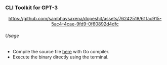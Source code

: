 ### CLI Toolkit for GPT-3

<div align="center">

https://github.com/sambhavsaxena/dopeshit/assets/76242518/611ac915-5ac4-4cae-9fd9-0f60892d4dfc

</div>

###### Usage

- Compile the source file [here](https://github.com/sambhavsaxena/dopeshit/blob/main/gpt-cli-toolkit/main.go) with Go compiler.
- Execute the binary directly using the terminal.
